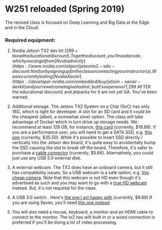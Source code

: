 # W251 reloaded (Spring 2019)

The revised class is focused on Deep Learning and Big Data at the Edge and in the Cloud.
### Required equipment:

1. Nvidia Jetson TX2 dev kit ($299 + tax with educational discount). To get the discount, you'll need a code, which you can get from [Nvidia directly](https://www.nvidia.com/object/jetsontx2-edu-discount.html) or by signing up for the class or contacting your instructor(s).  We are currently testing [Nvidia Xavier](https://developer.nvidia.com/embedded/buy/jetson-xavier-devkit) and you're welcome to give it a shot, but it's expensive ($1,299 AFTER the educational discount) and jetpacks for it are not yet GA.  You've been warned. 

2. Additional storage.  The Jetson TX2 System on a Chip (SoC) has only 16G, which is tight for developer.  A slot for an SD card and it could be the cheapest (albeit, a somewhat slow) option.  The class will take advantage of Docker which in turn drive up storage needs.  We recommend at least 128 GB, for instance, [this card](https://www.amazon.com/Sandisk-Ultra-128GB-Micro-Adapter/dp/B073JYC4XM/ref=sr_1_4?s=electronics&ie=UTF8&qid=1537913441&sr=1-4&keywords=micro+sd+card+128gb) (currently, $19.99).  If you are a performance user, you will need to get a SATA SSD, e.g. [this one](https://www.amazon.com/Kingston-240GB-Solid-SA400S37-240G/dp/B01N5IB20Q/ref=sr_1_3?s=electronics&ie=UTF8&qid=1543808366&sr=1-3&keywords=240GB+SSD) (currently, $35.50). While it's possible to insert SSD directly / vertically into the Jetson dev board, it's quite easy to accidentally bump the SSD causing the slot to break off the board.  Therefore, it's safer to purchase a [cable connector](https://www.amazon.com/gp/product/B00L9R3AKA/ref=oh_aui_search_detailpage?ie=UTF8&psc=1) (currently, $5.66). Alternatively, you could just use any USB 3.0 external disk.

3. A external webcam.  The TX2 does have an onboard camera, but it still has compatibility issues. So a USB webcam is a safe option, e.g. [this cheap camera](https://www.amazon.com/Sea-Wit-Recording-Computer-External/dp/B074252LWL/ref=sr_1_9?s=electronics&ie=UTF8&qid=1537913528&sr=1-9&keywords=usb+webcam).  Note that this webcam is not HD even though it's advertised as such and you may want to go with a [true HD webcam](https://www.amazon.com/Logitech-Widescreen-Calling-Recording-Desktop/dp/B006JH8T3S/ref=sr_1_3?ie=UTF8&qid=1544053053&sr=8-3&keywords=hd+usb+webcam) instead. But, it's not required for the class.

4. A USB 3.0 switch .  Here's [the one I am happy with](https://www.amazon.com/gp/product/B00TPMEOYM/ref=oh_aui_search_detailpage?ie=UTF8&psc=1) (currently, $9.89)  If you are using Xavier, you'll need [this one instead](https://www.amazon.com/gp/product/B07GGMYDCW/ref=oh_aui_search_detailpage?ie=UTF8&psc=1)

5. You will also need a mouse, keyboard, a monitor and an HDMI cable to connect to the monitor.  The tx2 has wifi built in or a wired connection is preferred if you'll be doing a lot of video processing.

